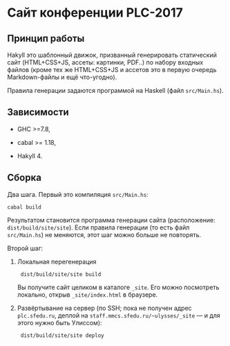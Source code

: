 # Сайт конференции PLC-2017

## Принцип работы

Hakyll это шаблонный движок, призванный генерировать статический сайт (HTML+CSS+JS, ассеты: картинки, PDF..) по набору входных файлов (кроме тех же HTML+CSS+JS и ассетов это в первую очередь Markdown-файлы и ещё что-угодно).

Правила генерации задаются программой на Haskell (файл `src/Main.hs`).

## Зависимости

* GHC >=7.8,

* cabal >= 1.18,

* Hakyll 4.

## Сборка

Два шага. Первый это компиляция `src/Main.hs`:

    cabal build

Результатом становится программа генерации сайта (расположение: `dist/build/site/site`). Если правила генерации (то есть файл `src/Main.hs`) не меняются, этот шаг можно больше не повторять.

Второй шаг:

1. Локальная перегенерация

        dist/build/site/site build
        
    Вы получите сайт целиком в каталоге `_site`. Его можно посмотреть локально, открыв `_site/index.html` в браузере.
        
2. Развёртывание на сервер (по SSH; пока не получен адрес `plc.sfedu.ru`, деплой на `staff.mmcs.sfedu.ru/~ulysses/_site` — и для этого нужно быть Улиссом):

        dist/build/site/site deploy

